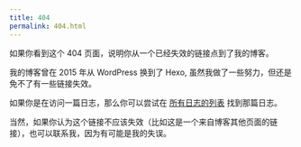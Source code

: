 ```yaml
---
title: 404
permalink: 404.html
---
```


如果你看到这个 404 页面，说明你从一个已经失效的链接点到了我的博客。

我的博客曾在 2015 年从 WordPress 换到了 Hexo, 虽然我做了一些努力，但还是免不了有一些链接失效。

如果你是在访问一篇日志，那么你可以尝试在 [所有日志的列表](/list) 找到那篇日志。

当然，如果你认为这个链接不应该失效（比如这是一个来自博客其他页面的链接），也可以联系我，因为有可能是我的失误。
